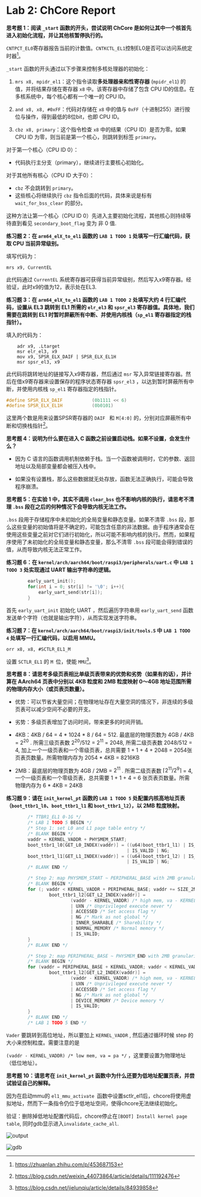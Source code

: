 # Lab 2: ChCore Report

**思考题 1：阅读 `_start` 函数的开头，尝试说明 ChCore 是如何让其中一个核首先进入初始化流程，并让其他核暂停执行的。**

`CNTPCT_EL0`寄存器报告当前的计数值。`CNTKCTL_EL1`控制EL0是否可以访问系统定时器[^1]。

`_start` 函数的开头通过以下步骤来控制多核处理器的初始化：

1. `mrs x8, mpidr_el1`：这个指令读取**多处理器亲和性寄存器** (`mpidr_el1`) 的值，并将结果存储在寄存器 `x8` 中。该寄存器中存储了包含 CPU ID的信息。在多核系统中，每个核心都有一个唯一的 CPU ID。

2. `and x8, x8, #0xFF`：代码对存储在 `x8` 中的值与 `0xFF`（十进制255）进行按位与操作，得到最低的8位bit，也即 CPU ID。

3. `cbz x8, primary`：这个指令检查 `x8` 中的结果（CPU ID）是否为零。如果 CPU ID 为零，则当前是第一个核心，则跳转到标签 `primary`。

对于第一个核心（CPU ID 0）：
- 代码执行主分支（primary），继续进行主要核心初始化。

对于其他所有核心（CPU ID 大于0）：
- `cbz` 不会跳转到 `primary`。
- 这些核心将继续执行 `cbz` 指令后面的代码，具体来说是标有 `wait_for_bss_clear` 的部分。

这种方法让第一个核心（CPU ID 0）先进入主要初始化流程，其他核心则持续等待直到看见 `secondary_boot_flag` 变为 非 0 值.

**练习题 2：在 `arm64_elX_to_el1` 函数的 `LAB 1 TODO 1` 处填写一行汇编代码，获取 CPU 当前异常级别。**

填写代码为：

```assembly
mrs x9, CurrentEL
```

此代码通过 `CurrentEL` 系统寄存器可获得当前异常级别，然后写入x9寄存器。经验证，此时x9的值为12，表示处在EL3.

**练习题 3：在 `arm64_elX_to_el1` 函数的 `LAB 1 TODO 2` 处填写大约 4 行汇编代码，设置从 EL3 跳转到 EL1 所需的 `elr_el3` 和 `spsr_el3` 寄存器值。具体地，我们需要在跳转到 EL1 时暂时屏蔽所有中断、并使用内核栈（`sp_el1` 寄存器指定的栈指针）。**

填入的代码为：

```assembly
	adr x9, .Ltarget
	msr elr_el3, x9
	mov x9, SPSR_ELX_DAIF | SPSR_ELX_EL1H
	msr spsr_el3, x9
```

此代码将跳转地址的链接写入x9寄存器，然后通过 `msr` 写入异常链接寄存器。然后在借x9寄存器来设置保存的程序状态寄存器 `spsr_el3` ，以达到暂时屏蔽所有中断，并使用内核栈 `sp_el1` 寄存器指定的栈指针。

```C
#define SPSR_ELX_DAIF           (0b1111 << 6)
#define SPSR_ELX_EL1H           (0b0101)
```

这里两个数是用来设置SPSR寄存器的 `DAIF ` 和 `M[4:0]` 的，分别对应屏蔽所有中断和切换栈指针[^2]。

**思考题 4：说明为什么要在进入 C 函数之前设置启动栈。如果不设置，会发生什么？**

* 因为 C 语言的函数调用机制依赖于栈。当一个函数被调用时，它的参数、返回地址以及局部变量都会被压入栈中。

* 如果没有设置栈，那么这些数据就无处存放，函数无法正确执行，可能会导致程序崩溃。

**思考题 5：在实验 1 中，其实不调用 `clear_bss` 也不影响内核的执行，请思考不清理 `.bss` 段在之后的何种情况下会导致内核无法工作。**

`.bss` 段用于存储程序中未初始化的全局变量和静态变量。如果不清零 `.bss` 段，那么这些变量的初始值将是不确定的，可能包含任意的非法数据。由于程序通常会在使用这些变量之前对它们进行初始化，所以可能不影响内核的执行。然而，如果程序使用了未初始化的全局变量和静态变量，那么不清零 `.bss` 段可能会得到错误的值，从而导致内核无法正常工作。

**练习题 6：在 `kernel/arch/aarch64/boot/raspi3/peripherals/uart.c` 中 `LAB 1 TODO 3` 处实现通过 UART 输出字符串的逻辑。**

```c
		early_uart_init();
		for(int i = 0; str[i] != '\0'; i++){
			early_uart_send(str[i]);
		}
```

首先 `early_uart_init` 初始化 UART ，然后遍历字符串用 `early_uart_send` 函数发送单个字符（也就是输出字符），从而实现发送字符串。

**练习题 7：在 `kernel/arch/aarch64/boot/raspi3/init/tools.S` 中 `LAB 1 TODO 4` 处填写一行汇编代码，以启用 MMU。**

```assembly
orr x8, x8, #SCTLR_EL1_M
```

设置 `SCTLR_EL1` 的 `M `位，使能 `MMU`[^3]。



**思考题 8：请思考多级页表相比单级页表带来的优势和劣势（如果有的话），并计算在 AArch64 页表中分别以 4KB 粒度和 2MB 粒度映射 0～4GB 地址范围所需的物理内存大小（或页表页数量）。**

* 优势：可以节省大量空间；在物理地址存在大量空洞的情况下，非连续的多级页表可以减少空间不必要的开支。

* 劣势：多级页表增加了访问时间，带来更多的时间开销。

* 4KB：4KB / 64 = 4 * 1024 * 8 / 64 = 512. 最底层的物理页数为 4GB / 4KB = $2^{20}$ .  所需三级页表数 $2^{20}/512$ = $2^{11}$ =  2048,  所需二级页表数 2048/512 = 4, 加上一个一级页表和一个零级页表，总共需要 1 + 1 + 4 + 2048  = 2054张页表页数量。所需物理内存为 2054 * 4KB = 8216KB
* 2MB：最底层的物理页数为 4GB / 2MB = $2^{11}$ .  所需二级页表数 $\lceil2^{11}/2^{9}\rceil$ = 4,  一个一级页表和一个零级页表，总共需要 1 + 1 + 4  = 6 张页表页数量。所需物理内存为 6 * 4KB = 24KB



**练习题 9：请在 `init_kernel_pt` 函数的 `LAB 1 TODO 5` 处配置内核高地址页表（`boot_ttbr1_l0`、`boot_ttbr1_l1` 和 `boot_ttbr1_l2`），以 2MB 粒度映射。**

```c
        /* TTBR1_EL1 0-1G */
        /* LAB 1 TODO 5 BEGIN */
        /* Step 1: set L0 and L1 page table entry */
        /* BLANK BEGIN */
        vaddr = KERNEL_VADDR + PHYSMEM_START;
        boot_ttbr1_l0[GET_L0_INDEX(vaddr)] = ((u64)boot_ttbr1_l1) | IS_TABLE
                                             | IS_VALID | NG;
        boot_ttbr1_l1[GET_L1_INDEX(vaddr)] = ((u64)boot_ttbr1_l2) | IS_TABLE
                                             | IS_VALID | NG;
        /* BLANK END */

        /* Step 2: map PHYSMEM_START ~ PERIPHERAL_BASE with 2MB granularity */
        /* BLANK BEGIN */
        for (; vaddr < KERNEL_VADDR + PERIPHERAL_BASE; vaddr += SIZE_2M) {
                boot_ttbr1_l2[GET_L2_INDEX(vaddr)] =
                        (vaddr - KERNEL_VADDR) /* high mem, va - KERNEL_VADDR  = pa */
                        | UXN /* Unprivileged execute never */
                        | ACCESSED /* Set access flag */
                        | NG /* Mark as not global */
                        | INNER_SHARABLE /* Sharebility */
                        | NORMAL_MEMORY /* Normal memory */
                        | IS_VALID;
        }
        /* BLANK END */

        /* Step 2: map PERIPHERAL_BASE ~ PHYSMEM_END with 2MB granularity */
        /* BLANK BEGIN */
        for (vaddr = PERIPHERAL_BASE + KERNEL_VADDR; vaddr < KERNEL_VADDR + PHYSMEM_END; vaddr += SIZE_2M) {
                boot_ttbr1_l2[GET_L2_INDEX(vaddr)] =
                        (vaddr - KERNEL_VADDR) /* high mem, va - KERNEL_VADDR = pa */
                        | UXN /* Unprivileged execute never */
                        | ACCESSED /* Set access flag */
                        | NG /* Mark as not global */
                        | DEVICE_MEMORY /* Device memory */
                        | IS_VALID;
        }
        /* BLANK END */
        /* LAB 1 TODO 5 END */
```

`Vader` 要跳转到高位地址，所以要加上 `KERNEL_VADDR` , 然后通过循环时候 step 的大小来控制粒度。需要注意的是

`(vaddr - KERNEL_VADDR) /* low mem, va = pa */` ，这里要设置为物理地址（低位地址）。

**思考题 10：请思考在 `init_kernel_pt` 函数中为什么还要为低地址配置页表，并尝试验证自己的解释。**

因为在启动mmu的 `el1_mmu_activate `函数中设置sctlr_el1后，chcore将使用虚拟地址，然而下一条指令仍位于低地址空间，使得chcore无法继续初始化。

验证：删除掉低地址配置代码后，chcore停止在`[BOOT] Install kernel page table`, 同时gdb显示进入`invalidate_cache_all`.

![output](https://p.ipic.vip/d6kn5n.png)

![gdb](https://p.ipic.vip/ghl7bx.png)



[^1]: https://zhuanlan.zhihu.com/p/453687153
[^2]: https://blog.csdn.net/weixin_44073864/article/details/111192476
[^3]: https://blog.csdn.net/jielunqiu/article/details/84939858
